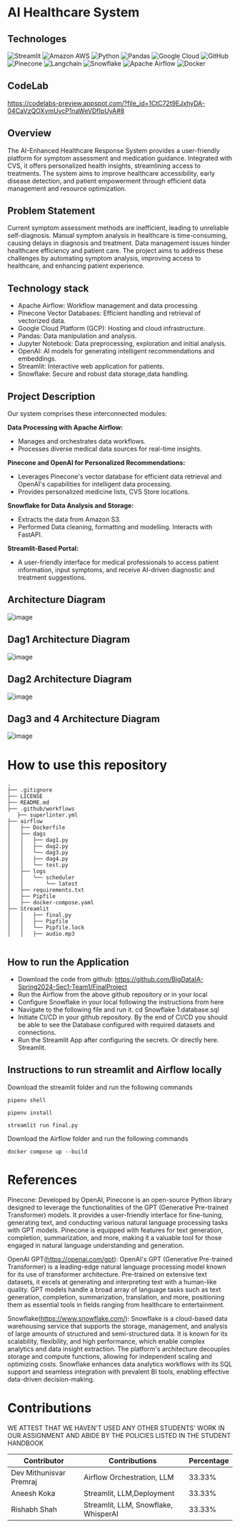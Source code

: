# AI Healthcare System

## Technologes
![Streamlit](https://img.shields.io/badge/Streamlit-FF4B4B?style=for-the-badge&logo=Streamlit&logoColor=white)
![Amazon AWS](https://img.shields.io/badge/Amazon_AWS-FF9900?style=for-the-badge&logo=amazonaws&logoColor=white)
![Python](https://img.shields.io/badge/Python-3776AB?style=for-the-badge&logo=Python&logoColor=white)
![Pandas](https://img.shields.io/badge/Pandas-150458?style=for-the-badge&logo=pandas&logoColor=white)
![Google Cloud](https://img.shields.io/badge/Google_Cloud-4285F4?style=for-the-badge&logo=google-cloud&logoColor=white)
![GitHub](https://img.shields.io/badge/GitHub-100000?style=for-the-badge&logo=github&logoColor=white)
![Pinecone](https://img.shields.io/badge/Pinecone-<COLOR_CODE>?style=for-the-badge&logoColor=white)
![Langchain](https://img.shields.io/badge/Langchain-<COLOR_CODE>?style=for-the-badge&logoColor=white)
![Snowflake](https://img.shields.io/badge/Snowflake-29B5E8?style=for-the-badge&logo=Snowflake&logoColor=white)
![Apache Airflow](https://img.shields.io/badge/Apache_Airflow-017CEE?style=for-the-badge&logo=ApacheAirflow&logoColor=white)
![Docker](https://img.shields.io/badge/Docker-2496ED?style=for-the-badge&logo=Docker&logoColor=white)

## CodeLab 
https://codelabs-preview.appspot.com/?file_id=1CtC72t9EJxhyDA-04CaVzQOXvmUvcP1naWeVDfIpUyA#8
## Overview
The AI-Enhanced Healthcare Response System provides a user-friendly platform for symptom assessment and medication guidance. Integrated with CVS, it offers personalized health insights, streamlining access to treatments. The system aims to improve healthcare accessibility, early disease detection, and patient empowerment through efficient data management and resource optimization.

## Problem Statement
Current symptom assessment methods are inefficient, leading to unreliable self-diagnosis. Manual symptom analysis in healthcare is time-consuming, causing delays in diagnosis and treatment. Data management issues hinder healthcare efficiency and patient care. The project aims to address these challenges by automating symptom analysis, improving access to healthcare, and enhancing patient experience.

## Technology stack
- Apache Airflow: Workflow management and data processing.
- Pinecone Vector Databases: Efficient handling and retrieval of vectorized data.
- Google Cloud Platform (GCP): Hosting and cloud infrastructure.
- Pandas: Data manipulation and analysis.
- Jupyter Notebook: Data preprocessing, exploration and initial analysis.
- OpenAI: AI models for generating intelligent recommendations and embeddings.
- Streamlit: Interactive web application for patients.
- Snowflake: Secure and robust data storage,data handling.

## Project Description
Our system comprises these interconnected modules:

**Data Processing with Apache Airflow:**
- Manages and orchestrates data workflows.
- Processes diverse medical data sources for real-time insights.

**Pinecone and OpenAI for Personalized Recommendations:**
- Leverages Pinecone's vector database for efficient data retrieval and OpenAI's capabilities for intelligent data processing.
- Provides personalized medicine lists, CVS Store locations.
  
**Snowflake for Data Analysis and Storage:**
- Extracts the data from Amazon S3.
- Performed Data cleaning, formatting and modelling. Interacts with FastAPI.

**Streamlit-Based Portal:**
- A user-friendly interface for medical professionals to access patient information, input symptoms, and receive AI-driven diagnostic and treatment suggestions.

## Architecture Diagram
![image](https://github.com/BigDataIA-Spring2024-Sec1-Team1/FinalProject/blob/main/Architecture%20Diagram.png)

## Dag1  Architecture Diagram

![image](https://github.com/BigDataIA-Spring2024-Sec1-Team1/FinalProject/blob/main/architecture_diagram.png)

## Dag2  Architecture Diagram

![image](https://github.com/BigDataIA-Spring2024-Sec1-Team1/FinalProject/blob/main/dag2.png)

## Dag3 and 4  Architecture Diagram

![image](https://github.com/BigDataIA-Spring2024-Sec1-Team1/FinalProject/blob/main/architecture_diagram1.png)

# How to use this repository

```plaintext
.
├── .gitignore
├── LICENSE
├── README.md
├── .github/workflows
   ├── superlinter.yml
├── airflow
│   ├── Dockerfile
│   ├── dags
│   │   ├── dag1.py
│   │   ├── dag2.py
│   │   └── dag3.py
│   │   ├── dag4.py
│   │   └── test.py
│   ├── logs
│   │   └── scheduler
│   │       └── latest
│   ├── requirements.txt
│   ├── Pipfile
│   ├── docker-compose.yaml
├── Streamlit
│   │   ├── final.py
│   │   ├── Pipfile
│   │   └── Pipfile.lock
│   │   ├── audio.mp3


```

## How to run the Application

- Download the code from github: https://github.com/BigDataIA-Spring2024-Sec1-Team1/FinalProject
- Run the Airflow from the above github repository or in your local
- Configure Snowflake in your local following the instructions from here
- Navigate to the following file and run it.
cd Snowflake 1.database.sql
- Initiate CI/CD in your github repository. By the end of CI/CD you should be able to see the Database configured with required datasets and connections.
- Run the Streamlit App after configuring the secrets. Or directly here. Streamlit.



## Instructions to run streamlit and Airflow locally

Download the streamlit folder and run the following commands

```plaintext
pipenv shell

pipenv install

streamlit run final.py

```

Download the Airflow folder and run the following commands

```plaintext
docker compose up --build
```



# References



Pinecone: Developed by OpenAI, Pinecone is an open-source Python library designed to leverage the functionalities of the GPT (Generative Pre-trained Transformer) models. It provides a user-friendly interface for fine-tuning, generating text, and conducting various natural language processing tasks with GPT models. Pinecone is equipped with features for text generation, completion, summarization, and more, making it a valuable tool for those engaged in natural language understanding and generation.

OpenAI GPT(https://openai.com/gpt): OpenAI's GPT (Generative Pre-trained Transformer) is a leading-edge natural language processing model known for its use of transformer architecture. Pre-trained on extensive text datasets, it excels at generating and interpreting text with a human-like quality. GPT models handle a broad array of language tasks such as text generation, completion, summarization, translation, and more, positioning them as essential tools in fields ranging from healthcare to entertainment.

Snowflake(https://www.snowflake.com/): Snowflake is a cloud-based data warehousing service that supports the storage, management, and analysis of large amounts of structured and semi-structured data. It is known for its scalability, flexibility, and high performance, which enable complex analytics and data insight extraction. The platform's architecture decouples storage and compute functions, allowing for independent scaling and optimizing costs. Snowflake enhances data analytics workflows with its SQL support and seamless integration with prevalent BI tools, enabling effective data-driven decision-making.


# Contributions
WE ATTEST THAT WE HAVEN'T USED ANY OTHER STUDENTS' WORK IN OUR ASSIGNMENT AND ABIDE BY THE POLICIES LISTED IN THE STUDENT HANDBOOK

| Contributor | Contributions            | Percentage |
|-------------|--------------------------|------------|
| Dev Mithunisvar Premraj       | Airflow Orchestration, LLM |33.33%|
| Aneesh Koka        | Streamlit, LLM,Deployment | 33.33% |
| Rishabh Shah         | Streamlit, LLM, Snowflake, WhisperAI| 33.33% |







